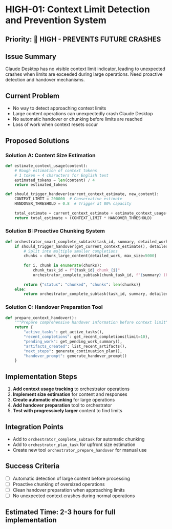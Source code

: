 # HIGH-01: Context Limit Detection and Prevention System

## Priority: 🔴 HIGH - PREVENTS FUTURE CRASHES

## Issue Summary
Claude Desktop has no visible context limit indicator, leading to unexpected crashes when limits are exceeded during large operations. Need proactive detection and handover mechanisms.

## Current Problem
- No way to detect approaching context limits
- Large content operations can unexpectedly crash Claude Desktop
- No automatic handover or chunking before limits are reached
- Loss of work when context resets occur

## Proposed Solutions

### Solution A: Content Size Estimation
```python
def estimate_context_usage(content):
    # Rough estimation of context tokens
    # 1 token ≈ 4 characters for English text
    estimated_tokens = len(content) / 4
    return estimated_tokens

def should_trigger_handover(current_context_estimate, new_content):
    CONTEXT_LIMIT = 200000  # Conservative estimate
    HANDOVER_THRESHOLD = 0.8  # Trigger at 80% capacity
    
    total_estimate = current_context_estimate + estimate_context_usage(new_content)
    return total_estimate > (CONTEXT_LIMIT * HANDOVER_THRESHOLD)
```

### Solution B: Proactive Chunking System
```python
def orchestrator_smart_complete_subtask(task_id, summary, detailed_work, next_action):
    if should_trigger_handover(get_current_context_estimate(), detailed_work):
        # Split into multiple smaller completions
        chunks = chunk_large_content(detailed_work, max_size=5000)
        
        for i, chunk in enumerate(chunks):
            chunk_task_id = f"{task_id}_chunk_{i}"
            orchestrator_complete_subtask(chunk_task_id, f"{summary} (Part {i+1})", chunk, next_action)
        
        return {"status": "chunked", "chunks": len(chunks)}
    else:
        return orchestrator_complete_subtask(task_id, summary, detailed_work, next_action)
```
### Solution C: Handover Preparation Tool
```python
def prepare_context_handover():
    """Prepare comprehensive handover information before context limit"""
    return {
        "active_tasks": get_active_tasks(),
        "recent_completions": get_recent_completions(limit=10),
        "pending_work": get_pending_work_summary(),
        "artifacts_created": list_recent_artifacts(),
        "next_steps": generate_continuation_plan(),
        "handover_prompt": generate_handover_prompt()
    }
```

## Implementation Steps
1. **Add context usage tracking** to orchestrator operations
2. **Implement size estimation** for content and responses
3. **Create automatic chunking** for large operations
4. **Add handover preparation** tool to orchestrator
5. **Test with progressively larger** content to find limits

## Integration Points
- Add to `orchestrator_complete_subtask` for automatic chunking
- Add to `orchestrator_plan_task` for upfront size estimation
- Create new tool `orchestrator_prepare_handover` for manual use

## Success Criteria
- [ ] Automatic detection of large content before processing
- [ ] Proactive chunking of oversized operations
- [ ] Clean handover preparation when approaching limits
- [ ] No unexpected context crashes during normal operations

## Estimated Time: 2-3 hours for full implementation